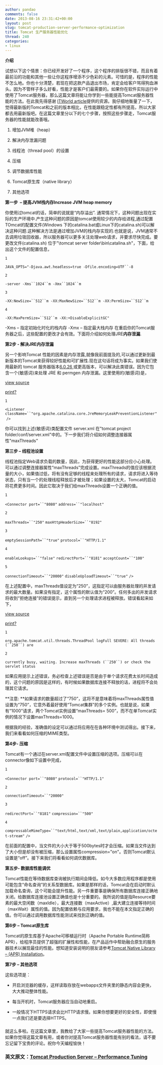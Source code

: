 ```yaml
---
author: pandao
comments: false
date: 2013-08-16 23:31:42+00:00
layout: post
slug: tomcat-production-server-performance-optimization
title: Tomcat 生产服务器性能优化
thread: 240
categories:
- linux
---
```


**介绍**

试想以下这个情景：你已经开发好了一个程序，这个程序的排版很不错，而且有着最前沿的功能和其他一些让你这程序增添不少色彩的元素。可惜的是，程序的性能不怎么地。你也十分清楚，若现在把这款产品退出市场，肯定会给客户骂得狗血淋头。因为不管样子多么好看，性能才是客户们最需要的。如果你在软件实际运行中使用了Tomcat服务器，那么这篇文章将能让你学到一些能提高Tomcat服务器性能的方法。在此我先得感谢 [ITWorld article](http://www.itworld.com/networking/83035/tomcat-performance-tuning-tips)提供的资源。我仔细地衡量了一下，觉得最新版的Tomcat和之前的版本相比，在性能跟稳定性都有所提高，所以大家都去用最新版吧。在这篇文章里分以下的七个步骤，按照这些步骤走，Tomcat服务器的性能就能改善哦。



	
  1. 增加JVM堆（heap）

	
  2. 解决内存泄漏问题

	
  3. 线程池（thread pool）的设置

	
  4. 压缩

	
  5. 调节数据库性能

	
  6. Tomcat原生库（native library）

	
  7. 其他选项












**第一步  – 提高JVM栈内存Increase JVM heap memory**

你使用过tomcat的话，简单的说就是“内存溢出”. 通常情况下，这种问题出现在实际的生产环境中.产生这种问题的原因是tomcat使用较少的内存给进程,通过配置TOmcat的配置文件(Windows 下的catalina.bat或Linux下的catalina.sh)可以解决这种问题.这种解决方法是通过增加JVM的栈内存实现的.也就是说，JVM通常不去调用垃圾回收器，所以服务器可以更多关注处理web请求，并要求尽快完成。要更改文件(catalina.sh) 位于"\tomcat server folder\bin\catalina.sh"，下面，给出这个文件的配置信息，

















`1`


`JAVA_OPTS="-Djava.awt.headless=true -Dfile.encoding=UTF``-8`


















`2`


`-server -Xms``1024``m -Xmx``1024``m`


















`3`


`-XX:NewSize=``512``m -XX:MaxNewSize=``512``m -XX:PermSize=``512``m`


















`4`


`-XX:MaxPermSize=``512``m -XX:+DisableExplicitGC"`













-Xms – 指定初始化时化的栈内存
-Xmx – 指定最大栈内存
在重启你的Tomcat服务器之后，这些配置的更改才会有效。下面将介绍如何处理JRE**内存泄漏**.



**第2步 - 解决JRE内存泄漏**

另一个影响Tomcat 性能的因素是内存泄露,就像我前面提及的,可以通过更新到最新版本的Tomcat来获得较好性能和可扩展性.现在这句话将成为事实。如果我们使用最新的 tomcat 服务器版本[6.0.26 ](http://tomcat.apache.org/download-60.cgi)或更高版本，可以解决此类错误。因为它包含一个{敏感词}来处理 JRE 和 permgen 内存泄漏。这里使用的{敏感词}是，








[view source](http://www.oschina.net/translate/tomcat-performance-tuning#viewSource)



[print](http://www.oschina.net/translate/tomcat-performance-tuning#printSource)[?](http://www.oschina.net/translate/tomcat-performance-tuning#about)



















`1`


`<Listener className=``"org.apache.catalina.core.JreMemoryLeakPreventionListener"` `/>`













你可以找到上述{敏感词}类配置文件 server.xml 在"tomcat project folder/conf/server.xml"中的。下一步我们将介绍如何调整连接器属性"maxThreads"



**第三步 – 线程池设置**

线程池指定Web请求负载的数量，因此，为获得更好的性能这部分应小心处理。可以通过调整连接器属性“maxThreads”完成设置。maxThreads的值应该根据流量的大小，如果值过低，将有没有足够的线程来处理所有的请求，请求将进入等待状态，只有当一个的处理线程释放后才被处理；如果设置的太大，Tomcat的启动将花费更多时间。因此它取决于我们给maxThreads设置一个正确的值。















`1`


`<Connector port=``"8080"` `address=``"localhost"`


















`2`


`maxThreads=``"250"` `maxHttpHeaderSize=``"8192"`


















`3`


`emptySessionPath=``"true"` `protocol=``"HTTP/1.1"`


















`4`


`enableLookups=``"false"` `redirectPort=``"8181"` `acceptCount=``"100"`


















`5`


`connectionTimeout=``"20000"` `disableUploadTimeout=``"true"` `/>`









在上述配置中，maxThreads值设定为“250”，这指定可以由服务器处理的并发请求的最大数量。如果没有指定，这个属性的默认值为“200”。任何多出的并发请求将收到“拒绝连接”的错误提示，直到另一个处理请求进程被释放。错误看起来如下，








[view source](http://www.oschina.net/translate/tomcat-performance-tuning#viewSource)



[print](http://www.oschina.net/translate/tomcat-performance-tuning#printSource)[?](http://www.oschina.net/translate/tomcat-performance-tuning#about)



















`1`


`org.apache.tomcat.util.threads.ThreadPool logFull SEVERE: All threads (``250``) are`


















`2`


`currently busy, waiting. Increase maxThreads (``250``) or check the servlet status`













如果应用提示上述错误，务必检查上述错误是否是由于单个请求花费太长时间造成的，这个问题的原因是这样的，有时候如果数据库连接不释放的话，进程将不会处理其它请求。



**注意: **如果请求的数量超过了“750”，这将不是意味着将maxThreads属性值设置为“750”，它意外着最好使用“Tomcat集群”的多个实例。也就是说，如果有“1000”请求，两个Tomcat实例设置“maxThreads= 500”，而不在单Tomcat实例的情况下设置maxThreads=1000。

根据我的经验，准确值的设定可以通过将应用在在各种环境中测试得出。接下来，我们来看看如何压缩的MIME类型。



**第4步- 压缩**

Tomcat有一个通过在server.xml配置文件中设置压缩的选项。压缩可以在connector像如下设置中完成，

















`1`


`<Connector port=``"8080"` `protocol=``"HTTP/1.1"`


















`2`


`connectionTimeout=``"20000"`


















`3`


`redirectPort=``"8181"` `compression=``"500"`


















`4`


`compressableMimeType=``"text/html,text/xml,text/plain,application/octet-stream"` `/>`















在前面的配置中，当文件的大小大于等于500bytes时才会压缩。如果当文件达到了大小但是却没有被压缩，那么设置属性compression="on"。否则Tomcat默认设置是“off”。接下来我们将看看如何调优数据库。









**第五步- 数据库性能调优**

Tomcat性能在等待数据库查询被执行期间会降低。如今大多数应用程序都是使用可能包含“命名查询”的关系型数据库。如果是那样的话，Tomcat会在启动时默认加载命名查询，这个可能会提升性能。另一件重要事是确保所有数据库连接正确地关闭。给数据库连接池设置正确值也是十分重要的。我所说的值是指Resource要素的最大空闲数（maxIdle），最大连接数（maxActive）,最大建立连接等待时间（maxWait）属性的值。因为配置依赖与应用要求，我也不能在本文指定正确的值。你可以通过调用数据库性能测试来找到正确的值。



**第6步 – Tomcat原生库**

Tomcat的原生库基于Apache可移植运行时（Apache Portable Runtime简称APR），给程序员提供了超强的扩展性和性能，在产品运作中帮助融合原生的服务器技术以展现最佳的性能。想知道安装说明的朋友请参考[Tomcat Native Library – (APR) Installation](http://www.techbrainwave.com/?p=1017)。

**第7步 – 其他选项**

这些选项是：



	
  * 开启浏览器的缓存，这样读取存放在webapps文件夹里的静态内容会更快，大大推动整体性能。

	
  * 每当开机时，Tomcat服务器应当自动地重启。

	
  * 一般情况下HTTPS请求会比HTTP请求慢。如果你想要更好的安全性，即使慢一点我们还是要选择HTTPS。


### 





就这么多啦。在这篇文章里，我教给了大家一些提高Tomcat服务器性能的方法。如果你觉得这篇文章有用，或者你对提高Tomcat服务器性能有别的看法，请不要忘记留下宝贵的评论。祝你今天编程愉快！




### 英文原文：[Tomcat Production Server – Performance Tuning](http://www.techbrainwave.com/?p=836)



